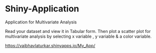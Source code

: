 # Shiny-Application
Application for Multivariate Analysis

Read your dataset and view it in Tabular form.
Then plot a scatter plot for multivariate analysis by selecting x variable , y variable & a color variable.

https://vaibhavlaturkar.shinyapps.io/My_App/
